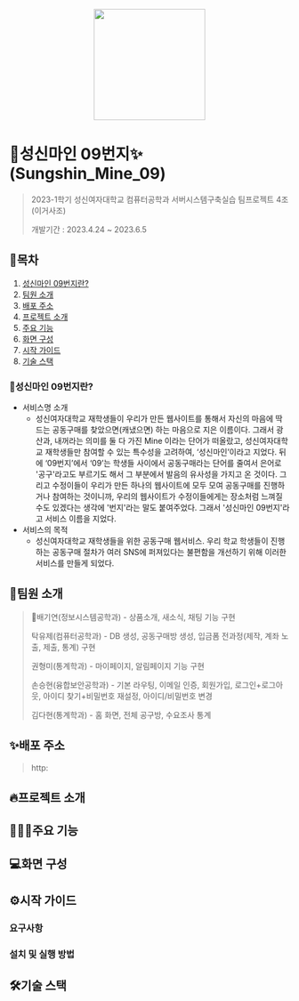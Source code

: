 <p align="center">
  <img src="https://github.com/SungshinMine09/sungshin-mine-09/assets/67824465/fc7f3646-77ca-40ab-b747-31a05804ed65" style="width:200px; height:200px">
 </p>
 
# 🔮성신마인 09번지✨ (Sungshin_Mine_09)
> 2023-1학기 성신여자대학교 컴퓨터공학과 서버시스템구축실습 팀프로젝트 4조 (이거사조)
> 
> 개발기간 : 2023.4.24 ~ 2023.6.5

## 📌목차
1. [성신마인 09번지란?](https://github.com/SungshinMine09/sungshin-mine-09/blob/dev/README.md#🤔성신마인-09번지란?)
2. [팀원 소개](#💜팀원-소개)
3. [배포 주소](#✨배포-주소)
4. [프로젝트 소개](#🔥프로젝트-소개)
5. [주요 기능](#👩🏻‍💻주요-기능)
6. [화면 구성](#💻화면-구성)
7. [시작 가이드](#⚙️시작-가이드)
8. [기술 스택](#🛠️기술-스택)


### 🤔성신마인 09번지란?
- 서비스명 소개
  - 성신여자대학교 재학생들이 우리가 만든 웹사이트를 통해서 자신의 마음에 딱 드는 공동구매를 찾았으면(캐냈으면) 하는 마음으로 지은 이름이다. 그래서 광산과, 내꺼라는 의미를 둘 다 가진 Mine 이라는 단어가 떠올랐고, 성신여자대학교 재학생들만 참여할 수 있는 특수성을 고려하여, ‘성신마인’이라고 지었다. 뒤에 ‘09번지’에서 ‘09’는 학생들 사이에서 공동구매라는 단어를 줄여서 은어로 '공구'라고도 부르기도 해서 그 부분에서 발음의 유사성을 가지고 온 것이다. 그리고 수정이들이 우리가 만든 하나의 웹사이트에 모두 모여 공동구매를 진행하거나 참여하는 것이니까, 우리의 웹사이트가 수정이들에게는 장소처럼 느껴질 수도 있겠다는 생각에 '번지'라는 말도 붙여주었다. 그래서 '성신마인 09번지'라고 서비스 이름을 지었다.
- 서비스의 목적
  - 성신여자대학교 재학생들을 위한 공동구매 웹서비스. 우리 학교 학생들이 진행하는 공동구매 절차가 여러 SNS에 퍼져있다는 불편함을 개선하기 위해 이러한 서비스를 만들게 되었다.

## 💜팀원 소개
> 👑배기연(정보시스템공학과) - 상품소개, 새소식, 채팅 기능 구현
> 
> 탁유제(컴퓨터공학과) - DB 생성, 공동구매방 생성, 입금폼 전과정(제작, 계좌 노출, 제출, 통계) 구현
> 
> 권형미(통계학과) - 마이페이지, 알림페이지 기능 구현
> 
> 손승현(융합보안공학과) - 기본 라우팅, 이메일 인증, 회원가입, 로그인+로그아웃, 아이디 찾기+비밀번호 재설정, 아이디/비밀번호 변경
> 
> 김다현(통계학과) - 홈 화면, 전체 공구방, 수요조사 통계

## ✨배포 주소
> http:

## 🔥프로젝트 소개

## 👩🏻‍💻주요 기능

## 💻화면 구성

## ⚙️시작 가이드
### 요구사항

### 설치 및 실행 방법

## 🛠️기술 스택

